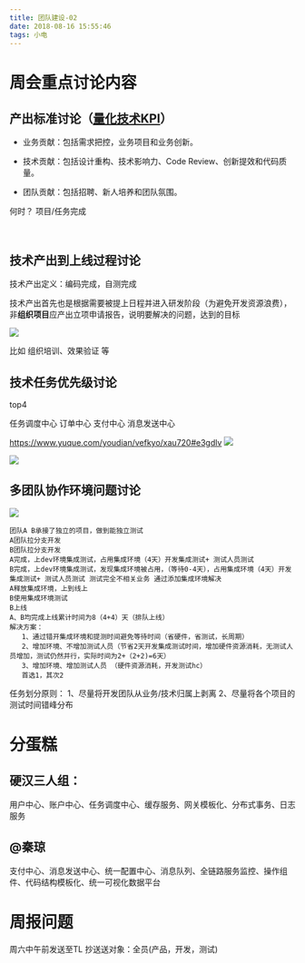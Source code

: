 ```yaml
---
title: 团队建设-02
date: 2018-08-16 15:55:46
tags: 小电
---
```



# 周会重点讨论内容

## 产出标准讨论（[量化技术KPI](https://mp.weixin.qq.com/s/0o1d8zsrAdrhr-UUcqvFpw)）


* 业务贡献：包括需求把控，业务项目和业务创新。

* 技术贡献：包括设计重构、技术影响力、Code Review、创新提效和代码质量。

* 团队贡献：包括招聘、新人培养和团队氛围。


何时？ 项目/任务完成


​    
## 技术产出到上线过程讨论

技术产出定义：编码完成，自测完成

技术产出首先也是根据需要被提上日程并进入研发阶段（为避免开发资源浪费），非**组织项目**应产出立项申请报告，说明要解决的问题，达到的目标

![](http://qianzhang.9rmb.club/15347339673586.jpg)


比如 组织培训、效果验证 等


## 技术任务优先级讨论

top4

任务调度中心
订单中心
支付中心
消息发送中心


https://www.yuque.com/youdian/vefkyo/xau720#e3gdlv
![](http://qianzhang.9rmb.club/15347358764438.jpg)

![](http://qianzhang.9rmb.club/15347358391220.jpg)


## 多团队协作环境问题讨论


![](https://wztypora.oss-cn-hangzhou.aliyuncs.com/uPic/20200403/15/15344065344186.jpg)
    
    团队A B承接了独立的项目，做到能独立测试
    A团队拉分支开发
    B团队拉分支开发
    A完成，上dev环境集成测试，占用集成环境（4天）开发集成测试+ 测试人员测试
    B完成，上dev环境集成测试，发现集成环境被占用，（等待0-4天），占用集成环境（4天）开发集成测试+ 测试人员测试 测试完全不相关业务 通过添加集成环境解决
    A释放集成环境，上到线上
    B使用集成环境测试
    B上线
    A、B均完成上线累计时间为8（4+4）天（排队上线）
    解决方案：
       1、通过错开集成环境和提测时间避免等待时间（省硬件，省测试，长周期） 
       2、增加环境、不增加测试人员（节省2天开发集成测试时间，增加硬件资源消耗，无测试人员增加，测试仍然并行，实际时间为2+（2+2)=6天）
       3、增加环境、增加测试人员 （硬件资源消耗，开发测试hc）
       首选1，其次2

任务划分原则：
    1、尽量将开发团队从业务/技术归属上剥离
    2、尽量将各个项目的测试时间错峰分布
    
# 分蛋糕

## 硬汉三人组：

用户中心、账户中心、任务调度中心、缓存服务、网关模板化、分布式事务、日志服务

## @秦琼

支付中心、消息发送中心、统一配置中心、消息队列、全链路服务监控、操作组件、代码结构模板化、统一可视化数据平台


# 周报问题

周六中午前发送至TL
抄送送对象：全员(产品，开发，测试)

